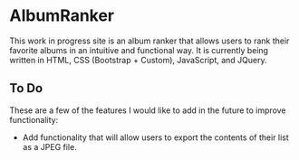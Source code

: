 # AlbumRanker
This work in progress site is an album ranker that allows users to rank their favorite albums in an intuitive and functional way. It is currently being written in HTML, CSS (Bootstrap + Custom), JavaScript, and JQuery.

## To Do
These are a few of the features I would like to add in the future to improve functionality:
* Add functionality that will allow users to export the contents of their list as a JPEG file.
